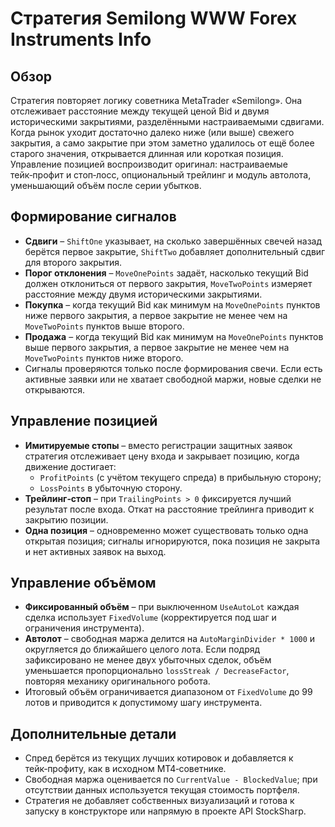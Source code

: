 # Стратегия Semilong WWW Forex Instruments Info

## Обзор
Стратегия повторяет логику советника MetaTrader «Semilong». Она отслеживает расстояние между текущей ценой Bid и двумя историческими закрытиями, разделёнными настраиваемыми сдвигами. Когда рынок уходит достаточно далеко ниже (или выше) свежего закрытия, а само закрытие при этом заметно удалилось от ещё более старого значения, открывается длинная или короткая позиция. Управление позицией воспроизводит оригинал: настраиваемые тейк‑профит и стоп‑лосс, опциональный трейлинг и модуль автолота, уменьшающий объём после серии убытков.

## Формирование сигналов
- **Сдвиги** – `ShiftOne` указывает, на сколько завершённых свечей назад берётся первое закрытие, `ShiftTwo` добавляет дополнительный сдвиг для второго закрытия.
- **Порог отклонения** – `MoveOnePoints` задаёт, насколько текущий Bid должен отклониться от первого закрытия, `MoveTwoPoints` измеряет расстояние между двумя историческими закрытиями.
- **Покупка** – когда текущий Bid как минимум на `MoveOnePoints` пунктов ниже первого закрытия, а первое закрытие не менее чем на `MoveTwoPoints` пунктов выше второго.
- **Продажа** – когда текущий Bid как минимум на `MoveOnePoints` пунктов выше первого закрытия, а первое закрытие не менее чем на `MoveTwoPoints` пунктов ниже второго.
- Сигналы проверяются только после формирования свечи. Если есть активные заявки или не хватает свободной маржи, новые сделки не открываются.

## Управление позицией
- **Имитируемые стопы** – вместо регистрации защитных заявок стратегия отслеживает цену входа и закрывает позицию, когда движение достигает:
  - `ProfitPoints` (с учётом текущего спреда) в прибыльную сторону;
  - `LossPoints` в убыточную сторону.
- **Трейлинг‑стоп** – при `TrailingPoints > 0` фиксируется лучший результат после входа. Откат на расстояние трейлинга приводит к закрытию позиции.
- **Одна позиция** – одновременно может существовать только одна открытая позиция; сигналы игнорируются, пока позиция не закрыта и нет активных заявок на выход.

## Управление объёмом
- **Фиксированный объём** – при выключенном `UseAutoLot` каждая сделка использует `FixedVolume` (корректируется под шаг и ограничения инструмента).
- **Автолот** – свободная маржа делится на `AutoMarginDivider * 1000` и округляется до ближайшего целого лота. Если подряд зафиксировано не менее двух убыточных сделок, объём уменьшается пропорционально `lossStreak / DecreaseFactor`, повторяя механику оригинального робота.
- Итоговый объём ограничивается диапазоном от `FixedVolume` до 99 лотов и приводится к допустимому шагу инструмента.

## Дополнительные детали
- Спред берётся из текущих лучших котировок и добавляется к тейк‑профиту, как в исходном МТ4‑советнике.
- Свободная маржа оценивается по `CurrentValue - BlockedValue`; при отсутствии данных используется текущая стоимость портфеля.
- Стратегия не добавляет собственных визуализаций и готова к запуску в конструкторе или напрямую в проекте API StockSharp.
